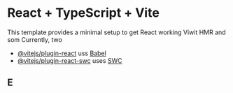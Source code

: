 # React + TypeScript + Vite

This template provides a minimal setup to get React working Viwit HMR and som
Currently, two
- [@vitejs/plugin-react](htps://github.com/vitejs/vite-plugin-react/blob/main/packages/plugin-react/README.md) uss [Babel](https://babeljs.io/)
- [@vitejs/plugin-react-swc](https://github.com/vitejs/vite-plugin-react-swc) uses [SWC](https://swc.rs/)
## E

